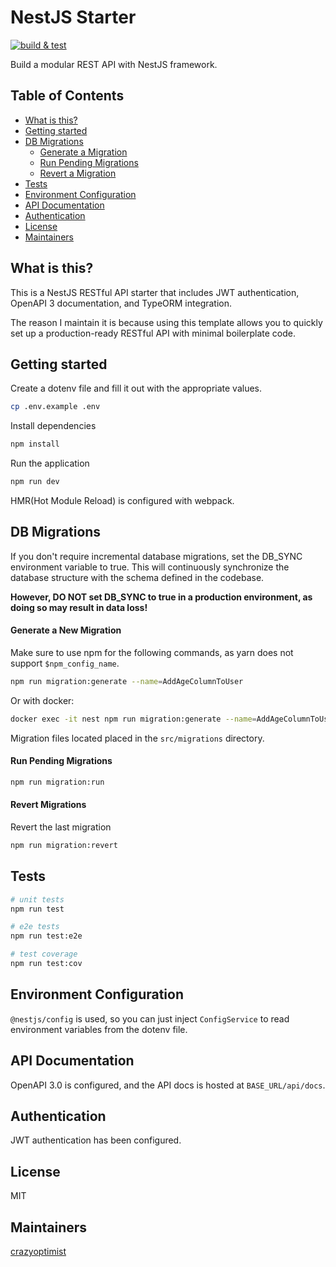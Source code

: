 # NestJS Starter

[![build & test](https://github.com/crazyoptimist/nest-starter/actions/workflows/build.yml/badge.svg)](https://github.com/crazyoptimist/nest-starter/actions/workflows/build.yml)

Build a modular REST API with NestJS framework.

## Table of Contents

- [What is this?](#what-is-this)
- [Getting started](#getting-started)
- [DB Migrations](#db-migrations)
  - [Generate a Migration](#generate-a-migration)
  - [Run Pending Migrations](#run-pending-migrations)
  - [Revert a Migration](#revert-a-migration)
- [Tests](#tests)
- [Environment Configuration](#environment-configuration)
- [API Documentation](#api-documentation)
- [Authentication](#authentication)
- [License](#license)
- [Maintainers](#maintainers)

## What is this?

This is a NestJS RESTful API starter that includes JWT authentication, OpenAPI 3 documentation, and TypeORM integration.

The reason I maintain it is because using this template allows you to quickly set up a production-ready RESTful API with minimal boilerplate code.

## Getting started

Create a dotenv file and fill it out with the appropriate values.

```bash
cp .env.example .env
```

Install dependencies

```bash
npm install
```

Run the application

```bash
npm run dev
```

HMR(Hot Module Reload) is configured with webpack.

## DB Migrations

If you don't require incremental database migrations, set the DB_SYNC environment variable to true. This will continuously synchronize the database structure with the schema defined in the codebase.

__However, DO NOT set DB_SYNC to true in a production environment, as doing so may result in data loss!__

#### Generate a New Migration

Make sure to use npm for the following commands, as yarn does not support `$npm_config_name`.

```bash
npm run migration:generate --name=AddAgeColumnToUser
```

Or with docker:

```bash
docker exec -it nest npm run migration:generate --name=AddAgeColumnToUser
```

Migration files located placed in the `src/migrations` directory.

#### Run Pending Migrations

```bash
npm run migration:run
```

#### Revert Migrations

Revert the last migration

```bash
npm run migration:revert
```

## Tests

```bash
# unit tests
npm run test

# e2e tests
npm run test:e2e

# test coverage
npm run test:cov
```

## Environment Configuration

`@nestjs/config` is used, so you can just inject `ConfigService` to read environment variables from the dotenv file.

## API Documentation

OpenAPI 3.0 is configured, and the API docs is hosted at `BASE_URL/api/docs`.

## Authentication

JWT authentication has been configured.

## License

MIT

## Maintainers

[crazyoptimist](https://crazyoptimist.net)
